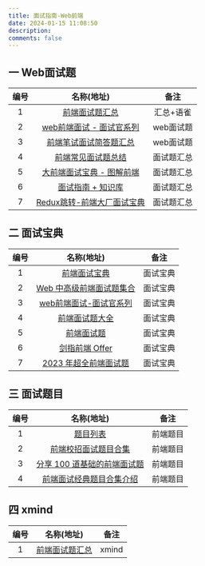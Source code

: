 ```yaml
---
title: 面试指南-Web前端
date: 2024-01-15 11:08:50
description: 
comments: false
---
```

##  一  Web面试题

| 编号 |                          名称(地址)                          |    备注    |
| :--: | :----------------------------------------------------------: | :--------: |
|  1   |   [前端面试题汇总](https://www.yuque.com/cuggz/interview)    | 汇总+语雀  |
|  2   |   [web前端面试 - 面试官系列](https://vue3js.cn/interview/)   | web面试题  |
|  3   | [前端笔试面试简答题汇总](https://huruji.github.io/FE-Interview/#/?id=前端笔试面试简答题汇总) | web面试题  |
|  4   |       [前端常见面试题总结](https://q.shanyue.tech/fe)        | 面试题汇总 |
|  5   | [大前端面试宝典 - 图解前端](https://lucifer.ren/fe-interview/#/?id=大前端面试宝典-图解前端) | 面试题汇总 |
|  6   | [面试指南 + 知识库](https://github.com/evestorm/front-end-interview) | 面试题汇总 |
|  7   |  [Redux跳转-前端大厂面试宝典](https://www.mianshibook.com/)  | 面试题汇总 |

## 二 面试宝典

| 编号 |                          名称(地址)                          |   备注   |
| :--: | :----------------------------------------------------------: | :------: |
|  1   | [前端面试宝典](https://xz-fe-interview.gitbook.io/fe-interview) | 面试宝典 |
|  2   | [Web 中高级前端面试题集合](https://segmentfault.com/a/1190000021966814) | 面试宝典 |
|  3   | [web前端面试-面试官系列](https://www.developers.pub/wiki/1065322) | 面试宝典 |
|  4   | [前端面试题大全](https://gitee.com/daes66/Front-end-interview) | 面试宝典 |
|  5   | [前端面试题](https://namewjp.github.io/Front-end-interview/) | 面试宝典 |
|  6   | [剑指前端 Offer](https://febook.hzfe.org/awesome-interview/) | 面试宝典 |
|  7   | [2023 年超全前端面试题](https://xie.infoq.cn/article/64a45630bd4bc47c93e97b7e4) | 面试宝典 |

## 三 面试题目

| 编号 |                          名称(地址)                          |   备注   |
| :--: | :----------------------------------------------------------: | :------: |
|  1   |         [题目列表](https://fe.ecool.fun/topic-list)          | 前端题目 |
|  2   | [前端校招面试题目合集](https://www.nowcoder.com/ta/review-frontend) | 前端题目 |
|  3   | [分享 100 道基础的前端面试题](https://cloud.tencent.com/developer/article/1983792) | 前端题目 |
|  4   | [前端面试经典题目合集介绍](https://www.nowcoder.com/ta/front-end-interview) | 前端题目 |

## 四 xmind

| 编号 |                   名称(地址)                   | 备注  |
| :--: | :--------------------------------------------: | :---: |
|  1   | [前端面试题汇总](https://xmind.app/m/Ct9pXB/#) | xmind |

